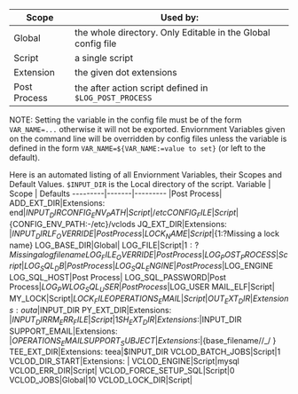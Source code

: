 Scope | Used by: 
------|----------
Global | the whole directory. Only Editable in the Global config file
Script | a single script
Extension | the given dot extensions
Post Process | the after action script defined in `$LOG_POST_PROCESS`

NOTE: Setting the variable in the config file must be of the form `VAR_NAME=...` otherwise it will not be exported. Enviornment Variables given on the command line will be overridden by config files unless the variable is defined in the form `VAR_NAME=${VAR_NAME:=value to set}` (or left to the default). 

Here is an automated listing of all Enviornment Variables, their Scopes and Default Values. `$INPUT_DIR` is the Local directory of the script.
Variable | Scope | Defaults
---------|-------|---------
|Post Process|
ADD_EXT_DIR|Extensions:  end|$INPUT_DIR
CONFIG_ENV_PATH|Script|/etc
CONFIG_FILE|Script|${CONFIG_ENV_PATH:-/etc}/vclods
JQ_EXT_DIR|Extensions: |$INPUT_DIR
LF_OVERRIDE|Post Process|
LOCK_NAME|Script|${1:?Missing a lock name}
LOG_BASE_DIR|Global|
LOG_FILE|Script|${1:?Missing a log file name}
LOG_FILE_OVERRIDE|Post Process|
LOG_POST_PROCESS|Script|
LOG_SQL_DB|Post Process|
LOG_SQL_ENGINE|Post Process|$LOG_ENGINE
LOG_SQL_HOST|Post Process|
LOG_SQL_PASSWORD|Post Process|$LOG_PW
LOG_SQL_USER|Post Process|$LOG_USER
MAIL_ELF|Script|
MY_LOCK|Script|$LOCK_FILE
OPERATIONS_EMAIL|Script|
OUT_EXT_DIR|Extensions:  outa|$INPUT_DIR
PY_EXT_DIR|Extensions: |$INPUT_DIR
RM_ERR_FILE|Script|1
SH_EXT_DIR|Extensions: |$INPUT_DIR
SUPPORT_EMAIL|Extensions: |$OPERATIONS_EMAIL
SUPPORT_SUBJECT|Extensions: |${base_filename//_/ }
TEE_EXT_DIR|Extensions:  teea|$INPUT_DIR
VCLOD_BATCH_JOBS|Script|1
VCLOD_DIR_START|Extensions: |
VCLOD_ENGINE|Script|mysql
VCLOD_ERR_DIR|Script|
VCLOD_FORCE_SETUP_SQL|Script|0
VCLOD_JOBS|Global|10
VCLOD_LOCK_DIR|Script|
